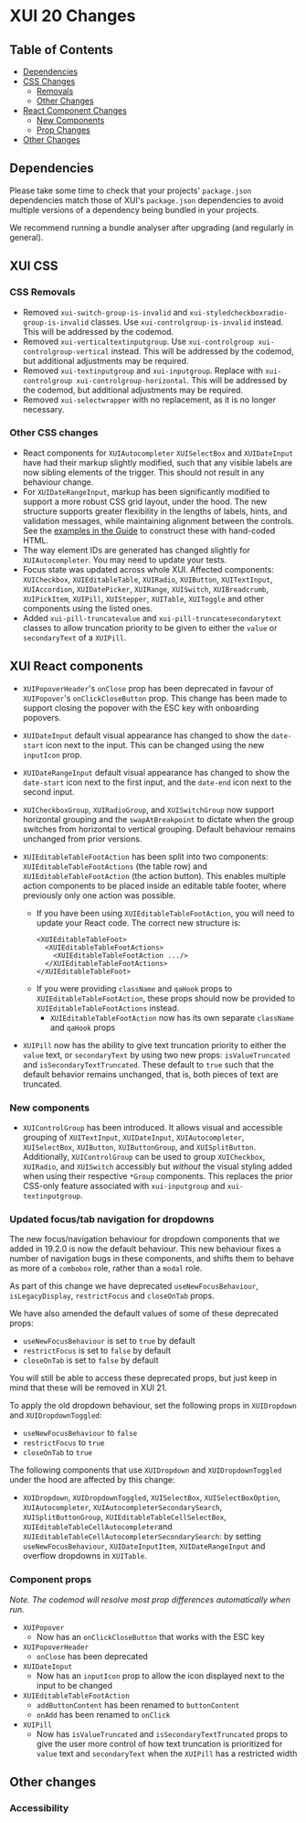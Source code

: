 # XUI 20 Changes

## Table of Contents

- [Dependencies](#Dependencies)
- [CSS Changes](#XUI-CSS)
  - [Removals](#CSS-Removals)
  - [Other Changes](#Other-CSS-changes)
- [React Component Changes](#XUI-React-components)
  - [New Components](#New-components)
  - [Prop Changes](#Component-props)
- [Other Changes](#Other-changes)

## Dependencies

Please take some time to check that your projects' `package.json` dependencies match those of XUI's `package.json` dependencies to avoid multiple versions of a dependency being bundled in your projects.

We recommend running a bundle analyser after upgrading (and regularly in general).

## XUI CSS

### CSS Removals

- Removed `xui-switch-group-is-invalid` and `xui-styledcheckboxradio-group-is-invalid` classes. Use `xui-controlgroup-is-invalid` instead. This will be addressed by the codemod.
- Removed `xui-verticaltextinputgroup`. Use `xui-controlgroup xui-controlgroup-vertical` instead. This will be addressed by the codemod, but additional adjustments may be required.
- Removed `xui-textinputgroup` and `xui-inputgroup`. Replace with `xui-controlgroup xui-controlgroup-horizontal`. This will be addressed by the codemod, but additional adjustments may be required.
- Removed `xui-selectwrapper` with no replacement, as it is no longer necessary.

### Other CSS changes

- React components for `XUIAutocompleter` `XUISelectBox` and `XUIDateInput` have had their markup slightly modified, such that any visible labels are now sibling elements of the trigger. This should not result in any behaviour change.
- For `XUIDateRangeInput`, markup has been significantly modified to support a more robust CSS grid layout, under the hood. The new structure supports greater flexibility in the lengths of labels, hints, and validation messages, while maintaining alignment between the controls. See the [examples in the Guide](https://xui.xero.com/20.0.0/section-components-collectinginput-dateinput.html) to construct these with hand-coded HTML.
- The way element IDs are generated has changed slightly for `XUIAutocompleter`. You may need to update your tests.
- Focus state was updated across whole XUI. Affected components: `XUICheckbox`, `XUIEditableTable`, `XUIRadio`, `XUIButton`, `XUITextInput`, `XUIAccordion`, `XUIDatePicker`, `XUIRange`, `XUISwitch`, `XUIBreadcrumb`, `XUIPickItem`, `XUIPill`, `XUIStepper`, `XUITable`, `XUIToggle` and other components using the listed ones.
- Added `xui-pill-truncatevalue` and `xui-pill-truncatesecondarytext` classes to allow truncation priority to be given to either the `value` or `secondaryText` of a `XUIPill`.

## XUI React components

- `XUIPopoverHeader`'s `onClose` prop has been deprecated in favour of `XUIPopover`'s `onClickCloseButton` prop. This change has been made to support closing the popover with the ESC key with onboarding popovers.

- `XUIDateInput` default visual appearance has changed to show the `date-start` icon next to the input. This can be changed using the new `inputIcon` prop.

- `XUIDateRangeInput` default visual appearance has changed to show the `date-start` icon next to the first input, and the `date-end` icon next to the second input.

- `XUICheckboxGroup`, `XUIRadioGroup`, and `XUISwitchGroup` now support horizontal grouping and the `swapAtBreakpoint` to dictate when the group switches from horizontal to vertical grouping. Default behaviour remains unchanged from prior versions.

- `XUIEditableTableFootAction` has been split into two components: `XUIEditableTableFootActions` (the table row) and `XUIEditableTableFootAction` (the action button). This enables multiple action components to be placed inside an editable table footer, where previously only one action was possible.
  - If you have been using `XUIEditableTableFootAction`, you will need to update your React code. The correct new structure is:
    ```
    <XUIEditableTableFoot>
      <XUIEditableTableFootActions>
        <XUIEditableTableFootAction .../>
      </XUIEditableTableFootActions>
    </XUIEditableTableFoot>
    ```
  - If you were providing `className` and `qaHook` props to `XUIEditableTableFootAction`, these props should now be provided to `XUIEditableTableFootActions` instead.
    - `XUIEditableTableFootAction` now has its own separate `className` and `qaHook` props
- `XUIPill` now has the ability to give text truncation priority to either the `value` text, or `secondaryText` by using two new props: `isValueTruncated` and `isSecondaryTextTruncated`. These default to `true` such that the default behavior remains unchanged, that is, both pieces of text are truncated.

### New components

- `XUIControlGroup` has been introduced. It allows visual and accessible grouping of `XUITextInput`, `XUIDateInput`, `XUIAutocompleter`, `XUISelectBox`, `XUIButton`, `XUIButtonGroup`, and `XUISplitButton`. Additionally, `XUIControlGroup` can be used to group `XUICheckbox`, `XUIRadio`, and `XUISwitch` accessibly but _without_ the visual styling added when using their respective `*Group` components. This replaces the prior CSS-only feature associated with `xui-inputgroup` and `xui-textinputgroup`.

### Updated focus/tab navigation for dropdowns

The new focus/navigation behaviour for dropdown components that we added in 19.2.0 is now the default behaviour. This new behaviour fixes a number of navigation bugs in these components, and shifts them to behave as more of a `combobox` role, rather than a `modal` role.

As part of this change we have deprecated `useNewFocusBehaviour`, `isLegacyDisplay`, `restrictFocus` and `closeOnTab` props.

We have also amended the default values of some of these deprecated props:

- `useNewFocusBehaviour` is set to `true` by default
- `restrictFocus` is set to `false` by default
- `closeOnTab` is set to `false` by default

You will still be able to access these deprecated props, but just keep in mind that these will be removed in XUI 21.

To apply the old dropdown behaviour, set the following props in `XUIDropdown` and `XUIDropdownToggled`:

- `useNewFocusBehaviour` to `false`
- `restrictFocus` to `true`
- `closeOnTab` to `true`

The following components that use `XUIDropdown` and `XUIDropdownToggled` under the hood are affected by this change:

- `XUIDropdown`, `XUIDropdownToggled`, `XUISelectBox`, `XUISelectBoxOption`, `XUIAutocompleter`, `XUIAutocompleterSecondarySearch`, `XUISplitButtonGroup`, `XUIEditableTableCellSelectBox`, `XUIEditableTableCellAutocompleter`and `XUIEditableTableCellAutocompleterSecondarySearch`: by setting `useNewFocusBehaviour`, `XUIDateInputItem`, `XUIDateRangeInput` and overflow dropdowns in `XUITable`.

### Component props

_Note. The codemod will resolve most prop differences automatically when run._

- `XUIPopover`
  - Now has an `onClickCloseButton` that works with the ESC key
- `XUIPopoverHeader`
  - `onClose` has been deprecated
- `XUIDateInput`
  - Now has an `inputIcon` prop to allow the icon displayed next to the input to be changed
- `XUIEditableTableFootAction`
  - `addButtonContent` has been renamed to `buttonContent`
  - `onAdd` has been renamed to `onClick`
- `XUIPill`
  - Now has `isValueTruncated` and `isSecondaryTextTruncated` props to give the user more control of how text truncation is prioritized for `value` text and `secondaryText` when the `XUIPill` has a restricted width

## Other changes

### Accessibility

